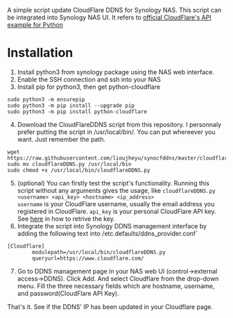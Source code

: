A simple script update CloudFlare DDNS for Synology NAS. This script can be integrated into Synology NAS UI.
It refers to [official CloudFlare's API example for Python](https://raw.githubusercontent.com/cloudflare/python-cloudflare/master/examples/example_update_dynamic_dns.py)

# Installation
1. Install python3 from synology package using the NAS web interface.
2. Enable the SSH connection and ssh into your NAS
3. Install pip for python3, then get python-cloudflare
```
sudo python3 -m ensurepip
sudo python3 -m pip install --upgrade pip
sudo python3 -m pip install python-cloudflare
```
4. Download the CloudFlareDDNS script from this repository. I personnaly prefer putting the script in /usr/local/bin/.
You can put whereever you want. Just remember the path.
```
wget https://raw.githubusercontent.com/lioujheyu/synocfddns/master/cloudflareDDNS.py
sudo mv cloudflareDDNS.py /usr/local/bin
sudo chmod +x /usr/local/bin/cloudflareDDNS.py
```
5. (optional)
   You can firstly test the script's functionality. Running this script without any arguments gives the usage, like
 `cloudflareDDNS.py <username> <api_key> <hostname> <ip_address>`    
 `username` is your CloudFlare username, usually the email address you registered in CloudFlare. `api_key` is your personal CloudFlare API key. See [here](https://support.cloudflare.com/hc/en-us/articles/200167836-Where-do-I-find-my-Cloudflare-API-key-) in how to retrive the key.
6. Integrate the script into Synology DDNS management interface by adding the following text into /etc.defaults/ddns_provider.conf`
```
[Cloudflare]
        modulepath=/usr/local/bin/cloudflareDDNS.py
        queryurl=https://www.cloudflare.com/
```
7. Go to DDNS management page in your NAS web UI (control->external access->DDNS). Click Add. And select Cloudflare from the drop-down menu. Fill the three necessary fields which are hostname, username, and password(CloudFlare API Key).

That's it. See if the DDNS' IP has been updated in your Cloudflare page. 

